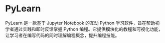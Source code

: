 # PyLearn
 PyLearn 是一款基于 Jupyter Notebook 的互动 Python 学习软件，旨在帮助初学者通过实践和即时反馈掌握 Python 编程。它提供模块化的教程和可视化功能，让学习者在编写代码的同时理解编程概念，提升编程技能。
